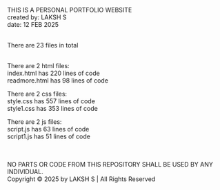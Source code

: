 THIS IS A PERSONAL PORTFOLIO WEBSITE<br>
created by: LAKSH S<br>
date: 12 FEB 2025<br><br>

There are 23 files in total<br><br>

There are 2 html files:<br>
index.html has 220 lines of code<br>
readmore.html has 98 lines of code<br>

There are 2 css files:<br>
style.css has 557 lines of code<br>
style1.css has 353 lines of code<br>

There are 2 js files:<br>
script.js has 63 lines of code<br>
script1.js has 51 lines of code<br>
<br><br>



NO PARTS OR CODE FROM THIS REPOSITORY SHALL BE USED BY ANY INDIVIDUAL. <br>
Copyright © 2025 by LAKSH S | All Rights Reserved
